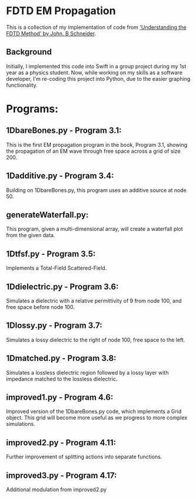 # FDTD EM Propagation
This is a collection of my implementation of code from ['Understanding the FDTD Method' by John. B Schneider](https://eecs.wsu.edu/~schneidj/ufdtd/).

## Background
Initially, I implemented this code into Swift in a group project during my 1st year as a physics student. Now, while working on my skills as a software developer, I'm re-coding this project into Python, due to the easier graphing functionality.

# Programs:

## 1DbareBones.py - Program 3.1:
This is the first EM propagation program in the book, Program 3.1, showing the propagation of an EM wave through free space across a grid of size 200.

## 1Dadditive.py - Program 3.4:
Building on 1DbareBones.py, this program uses an additive source at node 50.

## generateWaterfall.py:
This program, given a multi-dimensional array, will create a waterfall plot from the given data.

## 1Dtfsf.py - Program 3.5:
Implements a Total-Field Scattered-Field.

## 1Ddielectric.py - Program 3.6:
Simulates a dielectric with a relative permittivity of 9 from node 100, and free space before node 100.

## 1Dlossy.py - Program 3.7:
Simulates a lossy dielectric to the right of node 100, free space to the left.

## 1Dmatched.py - Program 3.8:
Simulates a lossless dielectric region followed by a lossy layer with impedance matched to the lossless dielectric.

## improved1.py - Program 4.6:
Improved version of the 1DbareBones.py code, which implements a Grid object. This grid will become more useful as we progress to more complex simulations.

## improved2.py - Program 4.11:
Further improvement of splitting actions into separate functions.

## improved3.py - Program 4.17:
Additional modulation from improved2.py